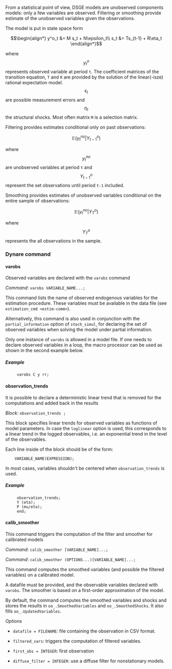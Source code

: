 From a statistical point of view, DSGE models are unobserved
components models: only a few variables are observed. Filtering or
smoothing provide estimate of the unobserved variables given the
observations.

The model is put in state space form
```math
\begin{align*}
y^o_t &= M s_t + N\epsilon_t\\
s_t &= Ts_{t-1} + R\eta_t
\end{align*}
```
where $$y^o_t$$ represents observed variable at period `t`. The coefficient matrices of the transition equation, `T` and `R` are provided by the solution of the linear(-isze) rational expectation model. $$\epsilon_t$$ are possible measurement errors and $$\eta_t$$ the structural shocks. Most often matrix `M` is a selection matrix.

Filtering provides estimates conditional only on past observations:
```math
\mathbb{E}(y^{no}_t|Y^o_{t-1})
```
where $$y^{no}_t$$ are unobserved variables at period `t` and
$$Y^o_{t-1}$$ represent the set observations until period `t-1` included.

Smoothing provides estimates of unobserved variables conditional on
the entire sample of observations:
```math
\mathbb{E}(y^{no}_t|Y^o_T)
```
where $$Y^o_T$$ represents the all observations in the sample.

### Dynare command

#### varobs

Observed variables are declared with the `varobs` command

*Command*: `varobs VARIABLE_NAME...;`

This command lists the name of observed endogenous variables for the
estimation procedure. These variables must be available in the data file
(see `estimation_cmd <estim-comm>`).

Alternatively, this command is also used in conjunction with the
`partial_information` option of `stoch_simul`, for declaring the set of
observed variables when solving the model under partial information.

Only one instance of `varobs` is allowed in a model file. If one needs
to declare observed variables in a loop, the macro processor can be used
as shown in the second example below.

##### Example

```
     varobs C y rr;
```

#### observation\_trends

It is possible to declare a deterministic linear trend that is removed for the computations and added back in the results

*Block*: `observation_trends ;`

This block specifies linear trends for observed variables as functions
of model parameters. In case the `loglinear` option is used, this
corresponds to a linear trend in the logged observables, i.e. an
exponential trend in the level of the observables.

Each line inside of the block should be of the form:

```
    VARIABLE_NAME(EXPRESSION);
```

In most cases, variables shouldn't be centered when `observation_trends`
is used.

##### Example

```
     observation_trends;
     Y (eta);
     P (mu/eta);
     end;
```

#### calib\_smoother

This command triggers the computation of the filter and smoother for calibrated models

*Command*: `calib_smoother [VARIABLE_NAME]...;` 

*Command*: `calib_smoother (OPTIONS...)[VARIABLE_NAME]...;`

This command computes the smoothed variables (and possible the filtered
variables) on a calibrated model.

A datafile must be provided, and the observable variables declared with
`varobs`. The smoother is based on a first-order approximation of the
model.

By default, the command computes the smoothed variables and shocks and
stores the results in `oo_.SmoothedVariables` and `oo_.SmoothedShocks`.
It also fills `oo_.UpdatedVariables`.

*Options*

- `datafile = FILENAME`: file containing the observation in CSV format.

- `filtered_vars`: triggers the computation of filtered variables.

- `first_obs = INTEGER`: first observation

- `diffuse_filter = INTEGER`: use a diffuse filter for nonstationary models.
